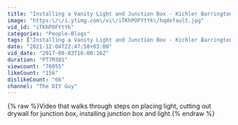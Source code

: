 ```yaml
---
title: "Installing a Vanity Light and Junction Box - Kichler Barrington 37421"
image: "https:\/\/i.ytimg.com\/vi\/iTKhPOFYtYk\/hqdefault.jpg"
vid_id: "iTKhPOFYtYk"
categories: "People-Blogs"
tags: ["Installing a Vanity Light and Junction Box - Kichler Barrington 37421","kichler barrington 37421","vanity light install"]
date: "2021-12-04T22:47:58+03:00"
vid_date: "2017-08-03T16:00:16Z"
duration: "PT7M38S"
viewcount: "76055"
likeCount: "156"
dislikeCount: "66"
channel: "The DIY Guy"
---
```

{% raw %}Video that walks through steps on placing light,  cutting out drywall for junction box,  installing junction box and light.{% endraw %}
